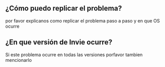 ## ¿Cómo puedo replicar el problema?
por favor explicanos como replicar el problema paso a paso y en que OS ocurre
## ¿En que versión de Invie ocurre?
Si este problema ocurre en todas las versiones porfavor tambien mencionarlo
